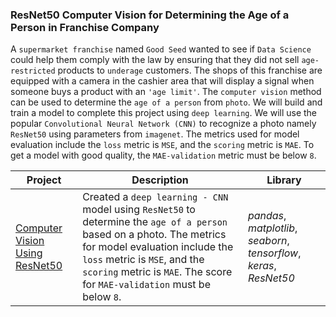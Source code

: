 ### ResNet50 Computer Vision for Determining the Age of a Person in Franchise Company

A `supermarket franchise` named `Good Seed` wanted to see if `Data Science` could help them comply with the law by ensuring that they did not sell `age-restricted` products to `underage` customers. The shops of this franchise are equipped with a camera in the cashier area that will display a signal when someone buys a product with an `'age limit'`. The `computer vision` method can be used to determine the `age of a person` from `photo`. We will build and train a model to complete this project using `deep learning`. We will use the popular `Convolutional Neural Network (CNN)` to recognize a photo namely `ResNet50` using parameters from `imagenet`. The metrics used for model evaluation include the `loss` metric is `MSE`, and the `scoring` metric is `MAE`. To get a model with good quality, the `MAE-validation` metric must be below `8`.

| Project | Description | Library |
| ------- | ------- | ------- |
| [Computer Vision Using ResNet50](https://github.com/fuadraharjo/TripleTen_ENG/blob/main/Project-13%20-%20ResNet50%20Computer%20Vision%20to%20Determine%20the%20Age%20of%20a%20Person/ResNet50%20computer%20vision%20for%20determining%20the%20age%20of%20a%20person%20in%20a%20franchise%20company.ipynb) | Created a `deep learning - CNN` model using `ResNet50` to determine the `age of a person` based on a photo. The metrics for model evaluation include the `loss` metric is `MSE`, and the `scoring` metric is `MAE`. The score for `MAE-validation` must be below `8`. | *pandas*, *matplotlib*, *seaborn*, *tensorflow*, *keras*, *ResNet50* |